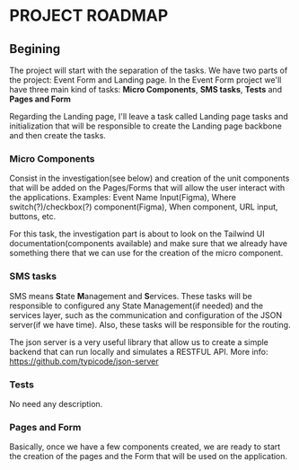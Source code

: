 # PROJECT ROADMAP

## **Begining**

The project will start with the separation of the tasks. We have two parts of the project: Event Form and Landing page. In the Event Form project we'll have three main kind of tasks: **Micro Components**, **SMS tasks**, **Tests** and **Pages and Form**

Regarding the Landing page, I'll leave a task called Landing page tasks and initialization that will be responsible to create the Landing page backbone and then create the tasks.

### **Micro Components**

Consist in the investigation(see below) and creation of the unit components that will be added on the Pages/Forms that will allow the user interact with the applications. Examples: Event Name Input(Figma), Where switch(?)/checkbox(?) component(Figma), When component, URL input, buttons, etc.

For this task, the investigation part is about to look on the Tailwind UI documentation(components available) and make sure that we already have something there that we can use for the creation of the micro component.

### **SMS tasks**

SMS means **S**tate **M**anagement and **S**ervices. These tasks will be responsible to configured any State Management(if needed) and the services layer, such as the communication and configuration of the JSON server(if we have time). Also, these tasks will be responsible for the routing.

The json server is a very useful library that allow us to create a simple backend that can run locally and simulates a RESTFUL API.
More info: https://github.com/typicode/json-server

### **Tests** 

No need any description.

### **Pages and Form**

Basically, once we have a few components created, we are ready to start the creation of the pages and the Form that will be used on the application.
